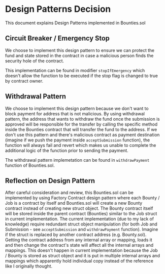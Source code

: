 # Design Patterns Decision
This document explains Design Patterns implemented in Bounties.sol 

## Circuit Breaker / Emergency Stop

We choose to implement this design pattern to ensure we can protect the fund and state stored in the contract in case a malicious person finds the security hole of the contract.

This implementation can be found in modifier `stopIfEmergency` which doesn't allow the function to be executed if the stop flag is changed to true by contract owner.

## Withdrawal Pattern

We choose to implement this design pattern because we don't want to block payment for address that is not malicious. By using withdrawal pattern, the address that wants to withdraw the fund once the submission is approved will be responsible for the transfer by calling the specific method inside the Bounties contract that will transfer the fund to the address. If we don't use this pattern and there's malicious contract as payment destination (imagine if we push the payment inside `acceptSubmission` function), the function will always fail and revert which makes us unable to complete the additional logic of the function prior to sending the payment.

The withdrawal pattern implemetation can be found in `withdrawPayment` function of Bounties.sol.

## Reflection on Design Pattern

After careful consideration and review, this Bounties.sol can be implemented by using Factory Contract design pattern where each Bounty / Job is a contract by itself and Bounties.sol will create a new Bounty contract instead of creating new struct object. The Bounty contract itself will be stored inside the parent contract (Bounties) similar to the Job struct in current implementation. The current implementation (due to my lack of knowledge) require redundant struct object manipulation (for both Job and Submission - see `acceptSubmission` and `withdrawPayment` function). Imagine if the struct is replaced by another contract address (e.g. Bounty.sol). Getting the contract address from any internal array or mapping, loads it and then change the contract's state will affect all the internal arrays and mappings. This doesn't happen in current implementation because the Job / Bounty is stored as struct object and it is put in multiple internal arrays and mappings which apparently hold individual copy instead of the reference like I originally thought.  